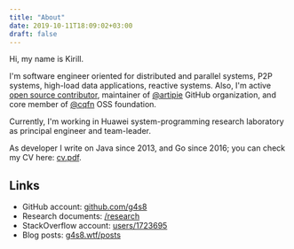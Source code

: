 ```yaml
---
title: "About"
date: 2019-10-11T18:09:02+03:00
draft: false
---
```


Hi, my name is Kirill.

I'm software engineer oriented for distributed and parallel systems,
P2P systems, high-load data applications, reactive systems.
Also, I'm active [open source contributor](https://github.com/g4s8),
maintainer of [@artipie](https://github.com/artipie) GitHub organization,
and core member of [@cqfn](https://github.com/cqfn) OSS foundation.

Currently, I'm working in Huawei system-programming
research laboratory as principal engineer and team-leader.

As developer I write on Java since 2013, and Go since 2016;
you can check my CV here: [cv.pdf](/cv.pdf).

## Links

 - GitHub account: [github.com/g4s8](https://github.com/g4s8/)
 - Research documents: [/research](/research)
 - StackOverflow account: [users/1723695](https://stackoverflow.com/users/1723695/kirill)
 - Blog posts: [g4s8.wtf/posts](/posts)
